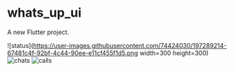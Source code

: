 # whats_up_ui

A new Flutter project.

![status](https://user-images.githubusercontent.com/74424030/197289214-67481c4f-92bf-4c44-90ee-e11cf455f1d5.png width=300 height=300)
![chats](https://user-images.githubusercontent.com/74424030/197289356-09503994-6f90-448b-8a79-5a9a9a99087f.png)
![calls](https://user-images.githubusercontent.com/74424030/197289625-37445e8e-d79f-4ba3-a90e-a533ab661984.png)


